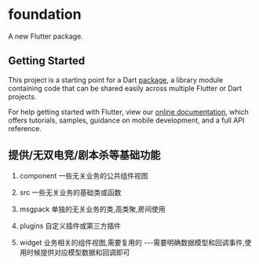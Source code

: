 # foundation

A new Flutter package.

## Getting Started

This project is a starting point for a Dart
[package](https://flutter.dev/developing-packages/),
a library module containing code that can be shared easily across
multiple Flutter or Dart projects.

For help getting started with Flutter, view our 
[online documentation](https://flutter.dev/docs), which offers tutorials, 
samples, guidance on mobile development, and a full API reference.


## 提供/无双电竞/剧本杀等基础功能

1. component
一些无关业务的公共组件视图

2. src
一些无关业务的基础类或函数

3. msgpack
单独的无关业务的类,高类聚,房间使用

4. plugins
自定义插件或第三方插件

5. widget
业务相关的组件视图,需要复用的  ---需要明确数据模型和回调事件,使用时候提供对应模型数据和回调即可
